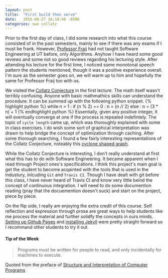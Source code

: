 ```yaml
---
layout: post
title:  "First build then serve"
date:   2016-08-27 16:18:40 -0500
categories: swe collatz
---
```


Prior to the first day of class, I did some research into what this course consisted of in the past semesters, mainly to see if there was any exams if I must be frank. However, [Professor Fraij][fraij-link] had not taught Software Engineering at UT before, only Algorithms. Anyhow I have heard some good reviews and some not so good reviews regarding his lecturing style. After attending his lecture for the first time, I noticed some monotonal speech pattern the students mentioned, though it was a positive experience overall. I'm sure as the semester goes on, we will warm up to him and hopefully the same for Professor Fraij too with us.

We visited the [Collatz Conjecture][collatz-wiki] in the first lecture. The math itself wasn't terribly confusing. Anyone with basic mathmathics skills can understand the procedure. It can be summed up with the following python snippet.
{% highlight python %}
while n > 1 :
    if (n % 2) == 0 :
        n = (n // 2)
    else :
        n = (3 * n) + 1
{% endhighlight python %}
Essentially, given any positive integer, it will eventually converge at one if the process is repeated indefintely. The topic of `cycle length` came up, which was thoroughly explained with some in class exercises. I do wish some sort of graphical interpretation was drawn to help bridge the concept of optimization through caching. After some thorough searching, I found a few fairly interesting representations of the Collatz Conjecture, noteably this [cyclone shaped graph][collatz-graph].

While the Collatz Conjecture is interesting, I don't really understand at first what this has to do with Software Engineering. It became apparent when I read through Project ones's specifications. I think this project's main goal is get the student to become acqainted with the tools that is used in the industury, inlcuding `Git` and `Travis CI`. Though I have dealt with git before this class, I have never heard of Travis CI and know very little beind the concept of continuous integration. I will need to do some documention reading (pray that the docuemention doesn't suck) and start on the project, piece by piece.

On the flip side, I really am enjoying the extra credit of this course. Self reflection and expression through prose are great ways to help students like me process the material and further solidfy the concepts in ours minds. [Setting up Github Pages][gh-url] and [installing Jekyll][jekyll-url] were pretty straight forward so I recommand other students to try it out. 

#### Tip of the Week
> Programs must be written for people to read, and only incidentally for machines to execute.

Quoted from the preface of [Structure and Interpretation of Computer Programs][book-url]


[fraij-link]: 		https://www.linkedin.com/in/fares-fraij-1b512929
[collatz-wiki]: 	https://en.wikipedia.org/wiki/Collatz_conjecture
[collatz-graph]: 	http://swimmingthestyx.com/wp-content/uploads/2014/01/CollatzTree_100000.png
[gh-url]: 			https://pages.github.com/
[jekyll-url]: 		https://help.github.com/articles/setting-up-your-github-pages-site-locally-with-jekyll/
[book-url]: 		https://mitpress.mit.edu/sicp/full-text/book/book-Z-H-7.html

